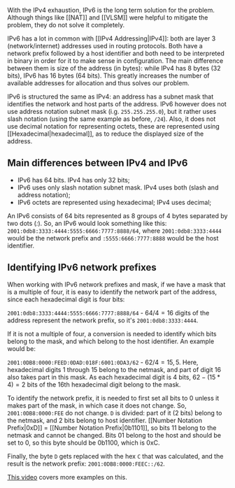 With the IPv4 exhaustion, IPv6 is the long term solution for the problem. Although things like [[NAT]] and [[VLSM]] were helpful to mitigate the problem, they do not solve it completely.

IPv6 has a lot in common with [[IPv4 Addressing|IPv4]]: both are layer 3 (network/internet) addresses used in routing protocols. Both have a network prefix followed by a host identifier and both need to be interpreted in binary in order for it to make sense in configuration. The main difference between them is size of the address (in bytes): while IPv4 has 8 bytes (32 bits), IPv6 has 16 bytes (64 bits). This greatly increases the number of available addresses for allocation and thus solves our problem.

IPv6 is structured the same as IPv4: an address has a subnet mask that identifies the network and host parts of the address. IPv6 however does not use address notation subnet mask (i.g. `255.255.255.0`), but it rather uses slash notation (using the same example as before, `/24`). Also, it does not use decimal notation for representing octets, these are represented using [[Hexadecimal|hexadecimal]], as to reduce the displayed size of the address.

## Main differences between IPv4 and IPv6

- IPv6 has 64 bits. IPv4 has only 32 bits;
- IPv6 uses only slash notation subnet mask. IPv4 uses both (slash and address notation);
- IPv6 octets are represented using hexadecimal; IPv4 uses decimal;

An IPv6 consists of 64 bits represented as 8 groups of 4 bytes separated by two dots (*:*). So, an IPv6 would look something like this: `2001:0db8:3333:4444:5555:6666:7777:8888/64`, where `2001:0db8:3333:4444` would be the network prefix and `:5555:6666:7777:8888` would be the host identifier.

## Identifying IPv6 network prefixes

When working with IPv6 network prefixes and mask, if we have a mask that is a multiple of four, it is easy to identify the network part of the address, since each hexadecimal digit is four bits:

`2001:0db8:3333:4444:5555:6666:7777:8888/64` - $64/4=16$ digits of the address represent the network prefix, so it's `2001:0db8:3333:4444`.

If it is not a multiple of four, a conversion is needed to identify which bits belong to the mask, and which belong to the host identifier. An example would be:

`2001:0DB8:0000:FEED:0DAD:018F:6001:0DA3/62` - $62/4=15,5$. Here, hexadecimal digits 1 through 15 belong to the netmask, and part of digit 16 also takes part in this mask. As each hexadecimal digit is 4 bits, $62-(15*4)=2$ bits of the 16th hexadecimal digit belong to the mask.

To identify the network prefix, it is needed to first set all bits to 0 unless it makes part of the mask, in which case it does not change. So, `2001:0DB8:0000:FEE` do not change. `D` is divided: part of it (2 bits) belong to the netmask, and 2 bits belong to host identifier. [[Number Notation Prefix|0xD]] = [[Number Notation Prefix|0b1101]], so bits $11$ belong to the netmask and cannot be changed. Bits $01$ belong to the host and should be set to 0, so this byte should be 0b1100, which is 0xC.

Finally, the byte `D` gets replaced with the hex `C` that was calculated, and the result is the network prefix: `2001:0DB8:0000:FEEC::/62`.

[This video](https://www.youtube.com/watch?v=ZNuXyOXae5U) covers more examples on this.